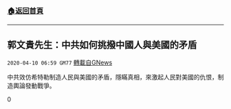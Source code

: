 ###  [:house:返回首頁](https://github.com/ourhimalayas/txt)
---

## 郭文貴先生：中共如何挑撥中國人與美國的矛盾
`2020-04-10 06:59 GM77` [轉載自GNews](https://gnews.org/zh-hant/168412/)

中共效仿希特勒制造人民與美國的矛盾，隱瞞真相，來激起人民對美國的仇恨，制造輿論發動戰爭。

0
